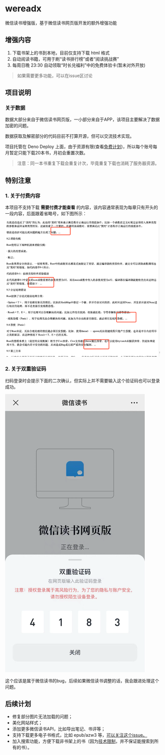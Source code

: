 # wereadx

微信读书增强版，基于微信读书网页版开发的额外增强功能

## 增强内容

1. 下载书架上的书到本地，目前仅支持下载 html 格式
2. 自动阅读书籍，可用于刷“读书排行榜”或者“阅读挑战赛”
3. 每周日晚 23:30 自动领取“时长兑福利”中的免费体验卡(暂未对外开放)

> 如果需要更多功能，可以在issue区讨论

## 项目说明

### 关于数据
数据大部分来自于微信读书网页版，一小部分来自于APP，该项目主要解决了数据加密的问题。

数据获取及解密部分的代码目前不打算开源，但可以交流技术实现。

项目托管在 Deno Deploy 上面，由于资源有限(查看[免费计划](https://deno.com/deploy/pricing))，所以每个账号每月暂定只能下载20本书，月初会重置次数。

> 注意：同一本书重复下载会重复计次，毕竟重复下载也消耗了服务器资源。


## 特别注意

### 1. 关于付费内容
本项目不支持下载 **需要付费才能查看** 的内容，该内容通常表现为每章只有开头的一段内容，后面跟着省略号，如下图所示：

![需要付费才能查看的内容](incomplete.png)

### 2. 关于双重验证码

扫码登录时会提示下面的二次确认，但实际上并不需要输入这个验证码也可以登录成功。

![登录时二次确认](login.png)

这个应该是属于微信读书的bug，后续如果微信读书调整的话，我会跟进处理这个问题。


## 后续计划

- 修复部分图片无法加载的问题；
- 美化网站样式；
- 添加更多微信读书API，比如导出笔记、书评等；
- 支持下载更多电子书格式，比如 epub/azw3 等，[可以关注这个issue。](https://github.com/champkeh/wereadx/issues/2)
- 加入搜索功能，方便下载非书架上的书（因为[技术限制](https://github.com/champkeh/wereadx/issues/3)，并不保证能搜索到所有的书）。
